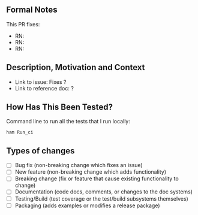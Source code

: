 <!---
- Provide a general summary of your changes in the Title above
- Include your name with main subject of your change.
- Example: "Pierre: module-name: Added amazing new feature."
-->

## Formal Notes
<!---
- NOTE: Release notes are PUBLIC and go into the project's release notes. Other notes are internal.
- NOTE: Do NOT mention private/internal info in public RN.
- Release note format: "RN: module-name: Adds support for FooFeature."
- No-release note format: "NoRN: module-name: Improves or fixes FooThing."
- Use RN or NoRN for all the entires.
-->

This PR fixes:
* RN:
* RN:
* RN:

## Description, Motivation and Context
<!---
- A more detailed description of what's going on.
- Why is this change required? What problem does it solve?
- Link to related issues/PRs: Fixes #0000 / WiP #0000 / Closes #0000
-->

* Link to issue: Fixes ?
* Link to reference doc: ?

## How Has This Been Tested?
<!---
- Please describe in detail how you tested your changes.
- Include *full* CLI commands
- Include details of your testing environment, and the tests you ran to
- see how your change affects other areas of the code, etc.
-->

Command line to run all the tests that I run locally:
```
ham Run_ci
```

<!---
## Checklist:
* What I did is actually needed (I have a link to an issue and/or a meeting note/wiki doc to prove it)
* I have assigned appropriate labels and projects.
* My code is stylish, commented, and in the right place.
* I have added tests to cover my changes.
* All new and existing tests passed.
* I have updated the documentation appropriately.
-->

## Types of changes
<!---
- What types of changes does your code introduce? Put an `x` in all the boxes that apply:
-->

* [ ] Bug fix (non-breaking change which fixes an issue)
* [ ] New feature (non-breaking change which adds functionality)
* [ ] Breaking change (fix or feature that cause existing functionality to change)
* [ ] Documentation (code docs, comments, or changes to the doc systems)
* [ ] Testing/Build (test coverage or the test/build subsystems themselves)
* [ ] Packaging (adds examples or modifies a release package)

<!---
- This template is stored in .github/PULL_REQUEST_TEMPLATE.md
-->
